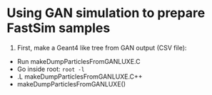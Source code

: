# Using GAN simulation to prepare FastSim samples
1. First, make a Geant4 like tree from GAN output (CSV file):
- Run makeDumpParticlesFromGANLUXE.C
- Go inside root: `root -l`
- .L makeDumpParticlesFromGANLUXE.C++
- makeDumpParticlesFromGANLUXE(<give the location and name of the CSV file generated by GAN>)
